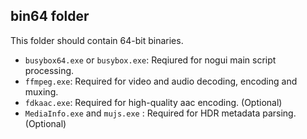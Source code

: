 ## bin64 folder
This folder should contain 64-bit binaries.

* `busybox64.exe` or `busybox.exe`: Reqiured for nogui main script processing.
* `ffmpeg.exe`: Required for video and audio decoding, encoding and muxing.
* `fdkaac.exe`: Required for high-quality aac encoding. (Optional)
* `MediaInfo.exe` and `mujs.exe` : Required for HDR metadata parsing. (Optional)

